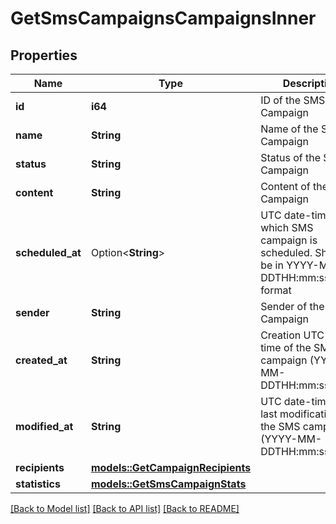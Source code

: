 # GetSmsCampaignsCampaignsInner

## Properties

Name | Type | Description | Notes
------------ | ------------- | ------------- | -------------
**id** | **i64** | ID of the SMS Campaign | 
**name** | **String** | Name of the SMS Campaign | 
**status** | **String** | Status of the SMS Campaign | 
**content** | **String** | Content of the SMS Campaign | 
**scheduled_at** | Option<**String**> | UTC date-time on which SMS campaign is scheduled. Should be in YYYY-MM-DDTHH:mm:ss.SSSZ format | [optional]
**sender** | **String** | Sender of the SMS Campaign | 
**created_at** | **String** | Creation UTC date-time of the SMS campaign (YYYY-MM-DDTHH:mm:ss.SSSZ) | 
**modified_at** | **String** | UTC date-time of last modification of the SMS campaign (YYYY-MM-DDTHH:mm:ss.SSSZ) | 
**recipients** | [**models::GetCampaignRecipients**](getCampaignRecipients.md) |  | 
**statistics** | [**models::GetSmsCampaignStats**](getSmsCampaignStats.md) |  | 

[[Back to Model list]](../README.md#documentation-for-models) [[Back to API list]](../README.md#documentation-for-api-endpoints) [[Back to README]](../README.md)


